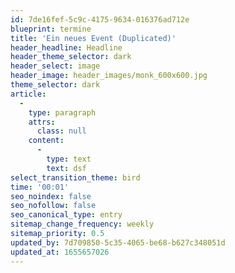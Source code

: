 ```yaml
---
id: 7de16fef-5c9c-4175-9634-016376ad712e
blueprint: termine
title: 'Ein neues Event (Duplicated)'
header_headline: Headline
header_theme_selector: dark
header_select: image
header_image: header_images/monk_600x600.jpg
theme_selector: dark
article:
  -
    type: paragraph
    attrs:
      class: null
    content:
      -
        type: text
        text: dsf
select_transition_theme: bird
time: '00:01'
seo_noindex: false
seo_nofollow: false
seo_canonical_type: entry
sitemap_change_frequency: weekly
sitemap_priority: 0.5
updated_by: 7d709850-5c35-4065-be68-b627c348051d
updated_at: 1655657026
---
```

